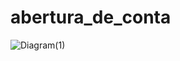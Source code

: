 # abertura_de_conta

![Diagram(1)](https://github.com/ingridcosme/abertura_de_conta/assets/88599501/c29f8e5b-e376-4cc0-b8f8-2275fd3458d6)
